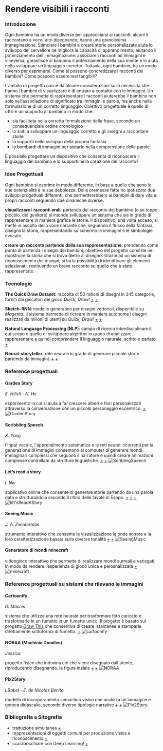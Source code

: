# Rendere visibili i racconti

### Introduzione

Ogni bambino ha un modo diverso per approcciarsi ai racconti: alcuni li raccontano a voce, altri disegnando; hanno una grandissima immaginazione. Stimolare i bambini a creare storie personalizzate aiuta lo sviluppo del cervello e ne migliora le capacità di apprendimento, aiutando il potenziamento dell’immaginazione: associare i racconti ad immagini e viceversa, garantisce al bambino il potenziamento della sua mente e lo aiuta nello sviluppare un linguaggio corretto.
Tuttavia, ogni bambino, ha un modo diverso per esprimersi. 
Come si possono concretizzare i racconti dei bambini? Come possono essere resi tangibili?

L’ambito di progetto nasce da alcune considerazioni sulla necessità che hanno i bambini di visualizzare e di entrare a contatto con le immagini.
Un sistema che permette di rappresentare i racconti aiuterebbe il bambino non solo nell’associazione di significato tra immagini e parole, ma anche nella formulazione di un corretto linguaggio. 
Obiettivo progettuale è quello di offrire un supporto al bambino in modo che:
*	sia facilitato nella corretta formulazione della frase, secondo un consequenziale ordine cronologico
*	lo aiuti a sviluppare un linguaggio corretto e gli insegni a raccontare storie
*	lo supporti nello sviluppo della propria fantasia
*	lo bombardi di immagini per aiutarlo nella comprensione delle parole

È possibile progettare un dispositivo che consenta di riconoscere il linguaggio del bambino e lo supporti nella creazione del racconto?

### Idee Progettuali

Ogni bambino si esprime in modo differente, in base a quelle che sono le sue potenzialità e le sue debolezze.
Dalle premesse fatte ho ipotizzato due sviluppi progettuali differenti, che permetterebbero ai bambini di dare vita ai propri racconti seguendo due dinamiche diverse:

**visualizzare i racconti orali**: partendo dal racconto del bambino (o se toppo piccolo, del genitore) si intende sviluppare un sistema che sia in grado di rappresentare in maniera grafica le storie. Il dispositivo, una volta acceso, si mette in ascolto della voce narrante che, seguendo il flusso della fantasia, disegna la storia, rappresentando su schermo le immagini e le simbologie evocate.

**creare un racconto partendo dalla sua rappresentazione**: prendendo come punto di partenza i disegni dei bambini, obiettivo del progetto consiste nel ricostruire la storia che si trova dietro al disegno. Grazie ad un sistema di riconoscimento dei disegni, si ha la possibilità di identificare gli elementi selezionati, restituendo un breve racconto su quello che è stato rappresentato.

### Tecnologie

**The Quick Draw Dataset**: raccolta di 50 milioni di disegni in 345 categorie, forniti dai giocatori del gioco _Quick, Draw!_ [+](https://github.com/googlecreativelab/quickdraw-dataset) [+](https://quickdraw.withgoogle.com/data)

**Sketch-RNN**: modello generativo per disegni vettoriali, disponibile su _Magenta_. Il sistema permette di ricreare in maniera autonoma i disegni realizzati da milioni di utenti su _Quick, Draw!_ [+](https://magenta.tensorflow.org/sketch-rnn-demo) [+](https://magenta.tensorflow.org/assets/sketch_rnn_demo/index.html)

**Natural Language Processing (NLP)**: campo di ricerca interdisciplinare il cui scopo è quello di sviluppare algoritmi in grado di analizzare, rappresentare e quindi _comprendere_ il linguaggio naturale, scritto o parlato. [+](https://towardsdatascience.com/your-guide-to-natural-language-processing-nlp-48ea2511f6e1)

**Neural-storyteller**: rete neurale in grado di generare piccole storie partendo da immagini. [+](https://github.com/ryankiros/neural-storyteller)  [+](https://medium.com/@samim/generating-stories-about-images-d163ba41e4ed)

### Reference progettuali
#### Garden Story
_E. Hilleli - N. He_

esperimento in cui si aiuta a far crescere alberi e fiori personalizzati attraverso la conversazione con un piccolo personaggio eccentrico. [+](https://experiments.withgoogle.com/garden-friends)
![GardenStory](https://raw.githubusercontent.com/peterbaru/archive/master/peterbaru/MakingVisible/img/GardenStory_1.png)


#### Scribbling Speech
_X. Yang_

l'input vocale, l'apprendimento automatico e le reti neurali ricorrenti per la generazione di immagini consentono al computer di generare mondi immaginari complessi che seguono il narratore e quindi creare animazioni complesse controllate da strutture linguistiche. [+](http://xinyue.de/scribbling-speech.html) [+](https://experiments.withgoogle.com/scribbling-speech)
![ScriblingSpeech](https://raw.githubusercontent.com/peterbaru/archive/master/peterbaru/MakingVisible/img/ScribblingSpeech.png)


#### Let’s read a story
_I. Niv_

applicativo online che consente di generare storie partendo da una parola data e strutturandola secondo il _ritmo_ delle favole di Esopo. [+](https://www.letsreadastory.xyz) [+](https://medium.com/ml5js/lets-read-a-story-talking-to-books-using-semantic-similarity-f283168b4264) [+](https://towardsdatascience.com/lets-read-a-story-a-study-on-storytelling-for-children-using-machine-learning-tools-1b631bbbffac)
![let'sReadAStory](https://raw.githubusercontent.com/peterbaru/archive/master/peterbaru/MakingVisible/img/Let%E2%80%99sReadAStory.png)


#### Seeing Music
_J. A. Zimmerman_

strumento interattivo che consente la visualizzazione le onde sonore e la loro caratterizzazione basata sulle diverse tonalità [+](https://creatability.withgoogle.com/seeing-music/) [+](https://experiments.withgoogle.com/seeing-music)
![SeeingMusic](https://github.com/peterbaru/archive/blob/master/peterbaru/MakingVisible/img/SeeingMusic.png)


#### Generatore di mondi minecraft 

videogioco interattivo che permette di realizzare mondi surreali e variegati, in modo da rendere l’esperienza di gioco unica e perosnalizzata [+](https://minecraft.tools/it/custom.php/)
![minecraft](https://raw.githubusercontent.com/peterbaru/archive/master/peterbaru/MakingVisible/img/Minecraft.png)


### Reference progettuali su sistemi che rilevano le immagini
#### Cartoonify
_D. Macnis_

sistema che utilizza una rete neurale per trasformare foto caricate e trasformarle in un fumetto in un fumetto unico. Il progetto è basato sul progetto [Draw This](https://danmacnish.com/drawthis/) che consentiva di creare istantanee e stamparle direttamente sottoforma di fumetto. [+](https://www.kapwing.com/cartoonify)
![cartoonify](https://raw.githubusercontent.com/peterbaru/archive/master/peterbaru/MakingVisible/img/Cartoonify.png)


#### NORAA (Machinic Doodles)
_Jessica_

progetto fisico che indovina ciò che viene disegnato dall'utente, riproducendo disegnando, la figura inziale [+](https://www.creativeapplications.net/processing/noraa-machinic-doodles-a-human-machine-collaborative-drawing/) [+](https://www.jessicain.net/pagesnoraa)
![NORAA](https://raw.githubusercontent.com/peterbaru/archive/master/peterbaru/MakingVisible/img/NORAA.png)


#### Pix2Story
_I.Babel - E. de Nicolas Benito_

modello di incorporamento semantico visivo che analizza un'immagine e genera didascalie, secondo diverse tipologie narrative [+](https://pix2story.azurewebsites.net) [+](https://azure.microsoft.com/it-it/blog/pix2story-neural-storyteller-which-creates-machine-generated-story-in-several-literature-genre/)
![Pix2Story](https://raw.githubusercontent.com/peterbaru/archive/master/peterbaru/MakingVisible/img/Pix2Story.png)


### Bibliografia e Sitografia
* traduzione simultanea [+](https://medium.com/@ageitgey/machine-learning-is-fun-part-5-language-translation-with-deep-learning-and-the-magic-of-sequences-2ace0acca0aa)
* rappresentazioni di oggetti comuni per produzione visiva e riconoscimento [+](https://www.ncbi.nlm.nih.gov/pmc/articles/PMC6497164/)
* scarabocchiare con Deep Learning! [+](https://towardsdatascience.com/doodling-with-deep-learning-1b0e11b858aa)
